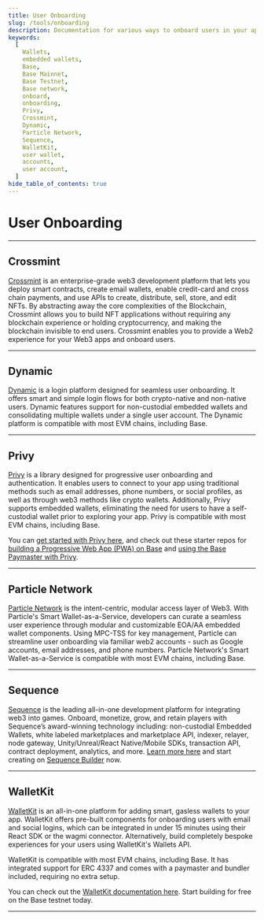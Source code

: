 ```yaml
---
title: User Onboarding
slug: /tools/onboarding
description: Documentation for various ways to onboard users in your apps on Base.
keywords:
  [
    Wallets,
    embedded wallets,
    Base,
    Base Mainnet,
    Base Testnet,
    Base network,
    onboard,
    onboarding,
    Privy,
    Crossmint,
    Dynamic,
    Particle Network,
    Sequence,
    WalletKit,
    user wallet,
    accounts,
    user account,
  ]
hide_table_of_contents: true
---
```


# User Onboarding

---

## Crossmint

[Crossmint](https://crossmint.com/?utm_source=backlinks&utm_medium=docs&utm_campaign=base) is an enterprise-grade web3 development platform that lets you deploy smart contracts, create email wallets, enable credit-card and cross chain payments, and use APIs to create, distribute, sell, store, and edit NFTs. By abstracting away the core complexities of the Blockchain, Crossmint allows you to build NFT applications without requiring any blockchain experience or holding cryptocurrency, and making the blockchain invisible to end users. Crossmint enables you to provide a Web2 experience for your Web3 apps and onboard users.

---

## Dynamic

[Dynamic](https://www.dynamic.xyz/) is a login platform designed for seamless user onboarding. It offers smart and simple login flows for both crypto-native and non-native users. Dynamic features support for non-custodial embedded wallets and consolidating multiple wallets under a single user account. The Dynamic platform is compatible with most EVM chains, including Base.

---

## Privy

[Privy](https://www.privy.io/) is a library designed for progressive user onboarding and authentication. It enables users to connect to your app using traditional methods such as email addresses, phone numbers, or social profiles, as well as through web3 methods like crypto wallets. Additionally, Privy supports embedded wallets, eliminating the need for users to have a self-custodial wallet prior to exploring your app. Privy is compatible with most EVM chains, including Base.

You can [get started with Privy here](https://docs.privy.io/guide/quickstart), and check out these starter repos for [building a Progressive Web App (PWA) on Base](https://github.com/privy-io/create-privy-pwa) and [using the Base Paymaster with Privy](https://github.com/privy-io/base-paymaster-example).

---

## Particle Network

[Particle Network](https://particle.network/) is the intent-centric, modular access layer of Web3. With Particle's Smart Wallet-as-a-Service, developers can curate a seamless user experience through modular and customizable EOA/AA embedded wallet components. Using MPC-TSS for key management, Particle can streamline user onboarding via familiar web2 accounts - such as Google accounts, email addresses, and phone numbers. Particle Network's Smart Wallet-as-a-Service is compatible with most EVM chains, including Base.

---

## Sequence

[Sequence](https://sequence.xyz/) is the leading all-in-one development platform for integrating web3 into games. Onboard, monetize, grow, and retain players with Sequence’s award-winning technology including: non-custodial Embedded Wallets, white labeled marketplaces and marketplace API, indexer, relayer, node gateway, Unity/Unreal/React Native/Mobile SDKs, transaction API, contract deployment, analytics, and more. [Learn more here](https://sequence.xyz/) and start creating on [Sequence Builder](https://sequence.build/) now.

---

## WalletKit

[WalletKit](https://walletkit.com) is an all-in-one platform for adding smart, gasless wallets to your app. WalletKit offers pre-built components for onboarding users with email and social logins, which can be integrated in under 15 minutes using their React SDK or the wagmi connector. Alternatively, build completely bespoke experiences for your users using WalletKit's Wallets API.

WalletKit is compatible with most EVM chains, including Base. It has integrated support for ERC 4337 and comes with a paymaster and bundler included, requiring no extra setup.

You can check out the [WalletKit documentation here](https://docs.walletkit.com). Start building for free on the Base testnet today.

---
